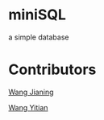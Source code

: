 # miniSQL
a simple database
# Contributors
[Wang Jianing](https://github.com/JianingWang43)

[Wang Yitian](https://github.com/NishikinoSky)
